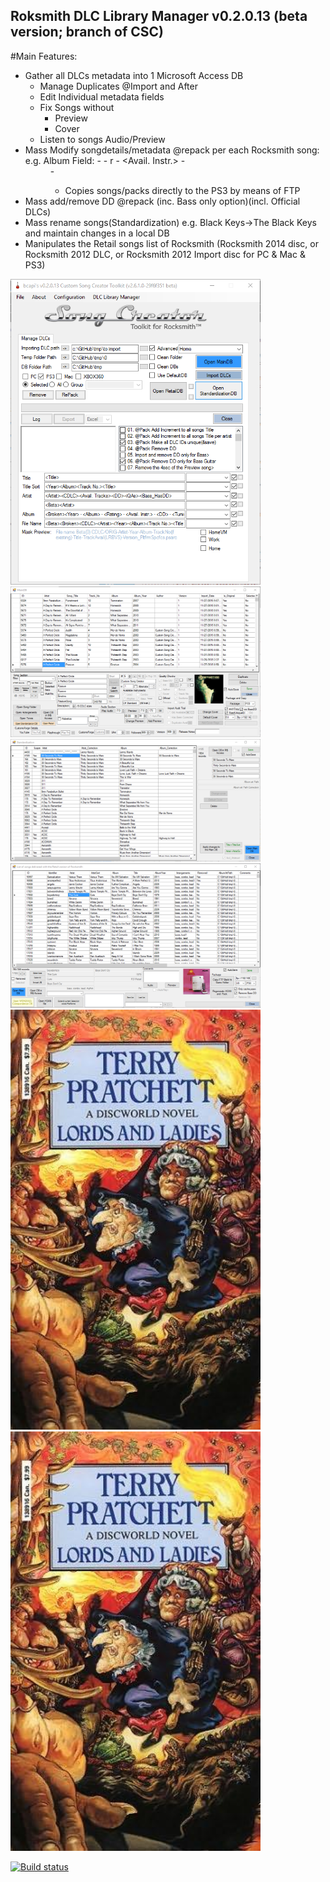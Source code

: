## Roksmith DLC Library Manager v0.2.0.13 (beta version; branch of CSC)
#Main Features:
- Gather all DLCs metadata into 1 Microsoft Access DB
	- Manage Duplicates @Import and After
	- Edit Individual metadata fields
	- Fix Songs without
		- Preview
		- Cover
	- Listen to songs Audio/Preview
- Mass Modify songdetails/metadata @repack per each Rocksmith song: e.g. Album Field: <Broken><Year> - <Album> - r<Rating> - <Avail. Instr.> - <DD> - <Tuning>
	- Copies songs/packs directly to the PS3 by means of FTP
- Mass add/remove DD @repack (inc. Bass only option)(incl. Official DLCs)
- Mass rename songs(Standardization) e.g. Black Keys->The Black Keys and maintain changes in a local DB
- Manipulates the Retail songs list of Rocksmith (Rocksmith 2014 disc, or Rocksmith 2012 DLC, or Rocksmith 2012 Import disc for PC & Mac & PS3)
<img src="/RocksmithTookitGUI/DLCManager/Screenshot1.png" alt="Rksmith DLC Library Manager Import&Pack" width="400px"/>
<img src="/RocksmithTookitGUI/DLCManager/Screenshot2.png" alt="Song Metadata DB Screen" width="400px"/>
<img src="/RocksmithTookitGUI/DLCManager/Screenshot3.png" alt="Song Metadata Standardization Screen" width="400px"/>
<img src="/RocksmithTookitGUI/DLCManager/Screenshot4.png" alt="Rocksmith Retail Manipulation Scree" width="400px"/>
<img src="/RocksmithTookitGUI/DLCManager/Screenshot5.png" alt="RDuplicate Management" width="400px"/>
<img src="/RocksmithTookitGUI/DLCManager/Screenshot6.png" alt="Rocksmith EndScreenSample" width="400px"/>

[![Build status](https://ci.appveyor.com/api/projects/status/olxik31du2rhd8dn/branch/master?svg=true)](https://ci.appveyor.com/project/rscustom/rocksmith-custom-song-toolkit/branch/master)
